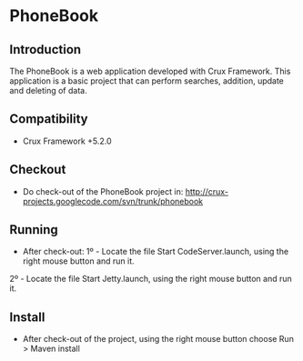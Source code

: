# PhoneBook #

## Introduction ##

The PhoneBook is a web application developed with Crux Framework. This application is a basic project that can perform searches, addition, update and deleting of data.

## Compatibility ##

  * Crux Framework +5.2.0

## Checkout ##

  * Do check-out of the PhoneBook project in: http://crux-projects.googlecode.com/svn/trunk/phonebook

## Running ##
  * After check-out:
1º - Locate the file Start CodeServer.launch, using the right mouse button and run it.

2º - Locate the file Start Jetty.launch, using the right mouse button and run it.

## Install ##

  * After check-out of the project, using the right mouse button choose Run > Maven install
